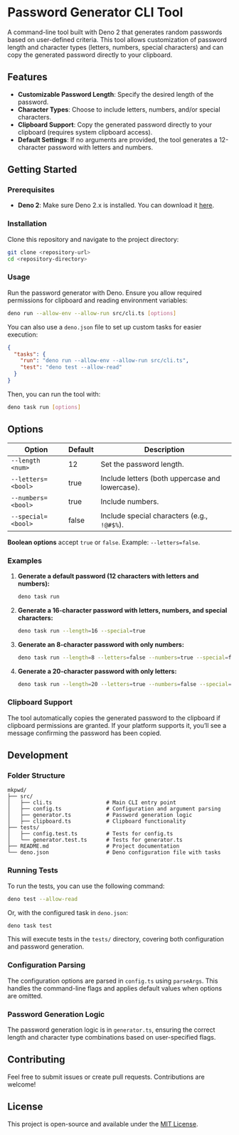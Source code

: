 # Password Generator CLI Tool

A command-line tool built with Deno 2 that generates random passwords based on user-defined criteria. This tool allows customization of password length and character types (letters, numbers, special characters) and can copy the generated password directly to your clipboard.

## Features

- **Customizable Password Length**: Specify the desired length of the password.
- **Character Types**: Choose to include letters, numbers, and/or special characters.
- **Clipboard Support**: Copy the generated password directly to your clipboard (requires system clipboard access).
- **Default Settings**: If no arguments are provided, the tool generates a 12-character password with letters and numbers.

## Getting Started

### Prerequisites

- **Deno 2**: Make sure Deno 2.x is installed. You can download it [here](https://deno.land/).

### Installation

Clone this repository and navigate to the project directory:

```bash
git clone <repository-url>
cd <repository-directory>
```

### Usage

Run the password generator with Deno. Ensure you allow required permissions for clipboard and reading environment variables:

```bash
deno run --allow-env --allow-run src/cli.ts [options]
```

You can also use a `deno.json` file to set up custom tasks for easier execution:

```json
{
  "tasks": {
    "run": "deno run --allow-env --allow-run src/cli.ts",
    "test": "deno test --allow-read"
  }
}
```

Then, you can run the tool with:

```bash
deno task run [options]
```

## Options

| Option             | Default | Description                                      |
|--------------------|---------|--------------------------------------------------|
| `--length <num>`   | 12      | Set the password length.                         |
| `--letters=<bool>` | true    | Include letters (both uppercase and lowercase).  |
| `--numbers=<bool>` | true    | Include numbers.                                 |
| `--special=<bool>` | false   | Include special characters (e.g., `!@#$%`).      |

**Boolean options** accept `true` or `false`. Example: `--letters=false`.

### Examples

1. **Generate a default password (12 characters with letters and numbers):**
   ```bash
   deno task run
   ```

2. **Generate a 16-character password with letters, numbers, and special characters:**
   ```bash
   deno task run --length=16 --special=true
   ```

3. **Generate an 8-character password with only numbers:**
   ```bash
   deno task run --length=8 --letters=false --numbers=true --special=false
   ```

4. **Generate a 20-character password with only letters:**
   ```bash
   deno task run --length=20 --letters=true --numbers=false --special=false
   ```

### Clipboard Support

The tool automatically copies the generated password to the clipboard if clipboard permissions are granted. If your platform supports it, you’ll see a message confirming the password has been copied.

## Development

### Folder Structure

```plaintext
mkpwd/
├── src/
│   ├── cli.ts                 # Main CLI entry point
│   ├── config.ts              # Configuration and argument parsing
│   ├── generator.ts           # Password generation logic
│   ├── clipboard.ts           # Clipboard functionality
├── tests/
│   ├── config.test.ts         # Tests for config.ts
│   └── generator.test.ts      # Tests for generator.ts
├── README.md                  # Project documentation
└── deno.json                  # Deno configuration file with tasks
```

### Running Tests

To run the tests, you can use the following command:

```bash
deno test --allow-read
```

Or, with the configured task in `deno.json`:

```bash
deno task test
```

This will execute tests in the `tests/` directory, covering both configuration and password generation.

### Configuration Parsing

The configuration options are parsed in `config.ts` using `parseArgs`. This handles the command-line flags and applies default values when options are omitted.

### Password Generation Logic

The password generation logic is in `generator.ts`, ensuring the correct length and character type combinations based on user-specified flags.

## Contributing

Feel free to submit issues or create pull requests. Contributions are welcome!

## License

This project is open-source and available under the [MIT License](LICENSE).